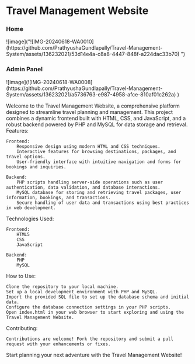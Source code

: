 <h1>Travel Management Website</h1>
<h3>Home</h3>
![image]("![IMG-20240618-WA0010](https://github.com/PrathyushaGundlapally/Travel-Management-System/assets/136232021/53d14e4a-c8a8-4447-848f-a224dac33b70)
")
<h3>Admin Panel</h3>
![image](![IMG-20240618-WA0008](https://github.com/PrathyushaGundlapally/Travel-Management-System/assets/136232021/a5736763-e987-4958-afce-810af01c262a)
)


Welcome to the Travel Management Website, a comprehensive platform designed to streamline travel planning and management. This project combines a dynamic frontend built with HTML, CSS, and JavaScript, and a robust backend powered by PHP and MySQL for data storage and retrieval.
Features:

    Frontend:
        Responsive design using modern HTML and CSS techniques.
        Interactive features for browsing destinations, packages, and travel options.
        User-friendly interface with intuitive navigation and forms for bookings and inquiries.

    Backend:
        PHP scripts handling server-side operations such as user authentication, data validation, and database interactions.
        MySQL database for storing and retrieving travel packages, user information, bookings, and transactions.
        Secure handling of user data and transactions using best practices in web development.

Technologies Used:

    Frontend:
        HTML5
        CSS
        JavaScript 

    Backend:
        PHP 
        MySQL

How to Use:

    Clone the repository to your local machine.
    Set up a local development environment with PHP and MySQL.
    Import the provided SQL file to set up the database schema and initial data.
    Configure the database connection settings in your PHP scripts.
    Open index.html in your web browser to start exploring and using the Travel Management Website.

Contributing:

    Contributions are welcome! Fork the repository and submit a pull request with your enhancements or fixes.

Start planning your next adventure with the Travel Management Website!
